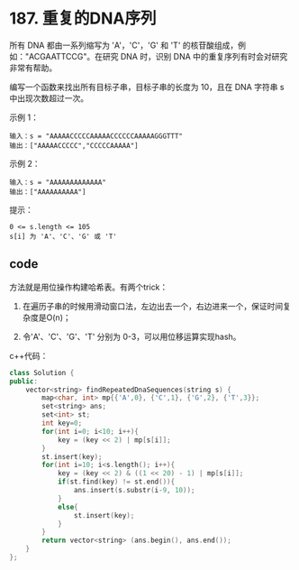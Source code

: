 <!--
 * @Author: wang shuli
 * @Date: 2021-03-18 19:05:19
 * @LastEditTime: 2021-03-19 14:55:03
 * @LastEditors: your name
 * @Description: 
-->
# 187. 重复的DNA序列

所有 DNA 都由一系列缩写为 'A'，'C'，'G' 和 'T' 的核苷酸组成，例如："ACGAATTCCG"。在研究 DNA 时，识别 DNA 中的重复序列有时会对研究非常有帮助。

编写一个函数来找出所有目标子串，目标子串的长度为 10，且在 DNA 字符串 s 中出现次数超过一次。

 

示例 1：

    输入：s = "AAAAACCCCCAAAAACCCCCCAAAAAGGGTTT"
    输出：["AAAAACCCCC","CCCCCAAAAA"]
示例 2：

    输入：s = "AAAAAAAAAAAAA"
    输出：["AAAAAAAAAA"]
 

提示：

    0 <= s.length <= 105
    s[i] 为 'A'、'C'、'G' 或 'T'

## code

方法就是用位操作构建哈希表。有两个trick：

1. 在遍历子串的时候用滑动窗口法，左边出去一个，右边进来一个，保证时间复杂度是O(n)；

2. 令'A'、'C'、'G'、'T' 分别为 0-3，可以用位移运算实现hash。

c++代码：

```c++
class Solution {
public:
    vector<string> findRepeatedDnaSequences(string s) {
        map<char, int> mp{{'A',0}, {'C',1}, {'G',2}, {'T',3}};
        set<string> ans;
        set<int> st;
        int key=0;
        for(int i=0; i<10; i++){
            key = (key << 2) | mp[s[i]];
        }
        st.insert(key);
        for(int i=10; i<s.length(); i++){
            key = (key << 2) & ((1 << 20) - 1) | mp[s[i]];
            if(st.find(key) != st.end()){
                ans.insert(s.substr(i-9, 10));
            }
            else{
                st.insert(key);
            }
        }
        return vector<string> (ans.begin(), ans.end());
    }
};
```